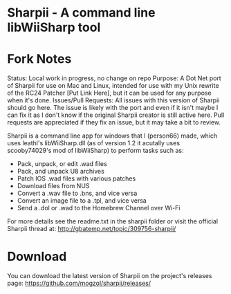 # Sharpii - A command line libWiiSharp tool

# Fork Notes
Status: Local work in progress, no change on repo
Purpose: A Dot Net port of Sharpii for use on Mac and Linux, intended for use with my Unix rewrite of the RC24 Patcher [Put Link Here], but it can be used for any purpose when it's done.
Issues/Pull Requests: All issues with this version of Sharpii should go here. The issue is likely with the port and even if it isn't maybe I can fix it as I don't know if the original Sharpii creator is still active here. Pull requests are appreciated if they fix an issue, but it may take a bit to review.

Sharpii is a command line app for windows that I (person66) made, which uses leathl's libWiiSharp.dll (as of version 1.2 it acutally uses scooby74029's mod of libWiiSharp) to perform tasks such as:
- Pack, unpack, or edit .wad files
- Pack, and unpack U8 archives
- Patch IOS .wad files with various patches
- Download files from NUS
- Convert a .wav file to .bns, and vice versa
- Convert an image file to a .tpl, and vice versa
- Send a .dol or .wad to the Homebrew Channel over Wi-Fi

For more details see the readme.txt in the sharpii folder or visit the official Sharpii thread at: http://gbatemp.net/topic/309756-sharpii/

# Download
You can download the latest version of Sharpii on the project's releases page: https://github.com/mogzol/sharpii/releases/
